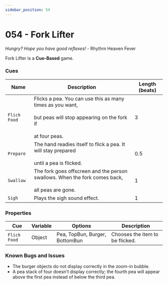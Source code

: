 ```yaml
---
sidebar_position: 54
---
```

# 054 - Fork Lifter

*Hungry? Hope you have good reflexes!* - Rhythm Heaven Fever

Fork Lifter is a **Cue-Based** game.

### Cues

|Name|Description|Length (beats)|
|---|---|---|
|`Flick Food`|Flicks a pea. You can use this as many times as you want, <br></br>but peas will stop appearing on the fork if <br></br>at four peas.|3|
|`Prepare`|The hand readies itself to flick a pea. It will stay prepared<br></br> until a pea is flicked.|0.5|
|`Swallow`|The fork goes offscreen and the person swallows. When the fork comes back,<br></br> all peas are gone.|1|
|`Sigh`|Plays the sigh sound effect.|1|

### Properties

|Cue|Variable|Options|Description|
|---|---|---|---|
|`Flick Food`|Object|Pea, TopBun, Burger, BottomBun|Chooses the item to be flicked.|

### Known Bugs and Issues
- The burger objects do not display correctly in the zoom-in bubble.
- A pea stack of four doesn't display correctly; the fourth pea will appear above the first pea instead of below the third pea.
